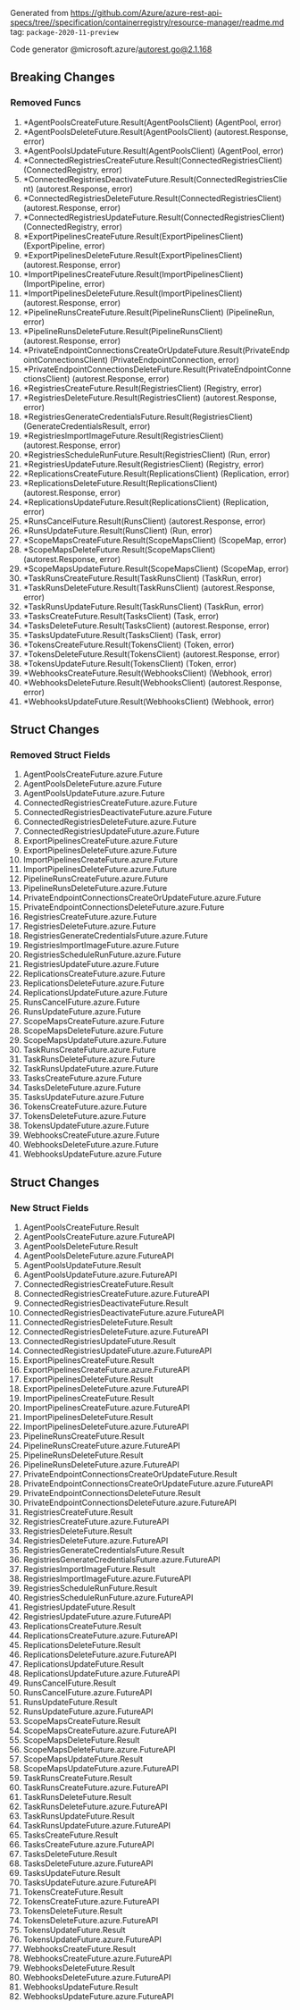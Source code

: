 Generated from https://github.com/Azure/azure-rest-api-specs/tree//specification/containerregistry/resource-manager/readme.md tag: `package-2020-11-preview`

Code generator @microsoft.azure/autorest.go@2.1.168

## Breaking Changes

### Removed Funcs

1. *AgentPoolsCreateFuture.Result(AgentPoolsClient) (AgentPool, error)
1. *AgentPoolsDeleteFuture.Result(AgentPoolsClient) (autorest.Response, error)
1. *AgentPoolsUpdateFuture.Result(AgentPoolsClient) (AgentPool, error)
1. *ConnectedRegistriesCreateFuture.Result(ConnectedRegistriesClient) (ConnectedRegistry, error)
1. *ConnectedRegistriesDeactivateFuture.Result(ConnectedRegistriesClient) (autorest.Response, error)
1. *ConnectedRegistriesDeleteFuture.Result(ConnectedRegistriesClient) (autorest.Response, error)
1. *ConnectedRegistriesUpdateFuture.Result(ConnectedRegistriesClient) (ConnectedRegistry, error)
1. *ExportPipelinesCreateFuture.Result(ExportPipelinesClient) (ExportPipeline, error)
1. *ExportPipelinesDeleteFuture.Result(ExportPipelinesClient) (autorest.Response, error)
1. *ImportPipelinesCreateFuture.Result(ImportPipelinesClient) (ImportPipeline, error)
1. *ImportPipelinesDeleteFuture.Result(ImportPipelinesClient) (autorest.Response, error)
1. *PipelineRunsCreateFuture.Result(PipelineRunsClient) (PipelineRun, error)
1. *PipelineRunsDeleteFuture.Result(PipelineRunsClient) (autorest.Response, error)
1. *PrivateEndpointConnectionsCreateOrUpdateFuture.Result(PrivateEndpointConnectionsClient) (PrivateEndpointConnection, error)
1. *PrivateEndpointConnectionsDeleteFuture.Result(PrivateEndpointConnectionsClient) (autorest.Response, error)
1. *RegistriesCreateFuture.Result(RegistriesClient) (Registry, error)
1. *RegistriesDeleteFuture.Result(RegistriesClient) (autorest.Response, error)
1. *RegistriesGenerateCredentialsFuture.Result(RegistriesClient) (GenerateCredentialsResult, error)
1. *RegistriesImportImageFuture.Result(RegistriesClient) (autorest.Response, error)
1. *RegistriesScheduleRunFuture.Result(RegistriesClient) (Run, error)
1. *RegistriesUpdateFuture.Result(RegistriesClient) (Registry, error)
1. *ReplicationsCreateFuture.Result(ReplicationsClient) (Replication, error)
1. *ReplicationsDeleteFuture.Result(ReplicationsClient) (autorest.Response, error)
1. *ReplicationsUpdateFuture.Result(ReplicationsClient) (Replication, error)
1. *RunsCancelFuture.Result(RunsClient) (autorest.Response, error)
1. *RunsUpdateFuture.Result(RunsClient) (Run, error)
1. *ScopeMapsCreateFuture.Result(ScopeMapsClient) (ScopeMap, error)
1. *ScopeMapsDeleteFuture.Result(ScopeMapsClient) (autorest.Response, error)
1. *ScopeMapsUpdateFuture.Result(ScopeMapsClient) (ScopeMap, error)
1. *TaskRunsCreateFuture.Result(TaskRunsClient) (TaskRun, error)
1. *TaskRunsDeleteFuture.Result(TaskRunsClient) (autorest.Response, error)
1. *TaskRunsUpdateFuture.Result(TaskRunsClient) (TaskRun, error)
1. *TasksCreateFuture.Result(TasksClient) (Task, error)
1. *TasksDeleteFuture.Result(TasksClient) (autorest.Response, error)
1. *TasksUpdateFuture.Result(TasksClient) (Task, error)
1. *TokensCreateFuture.Result(TokensClient) (Token, error)
1. *TokensDeleteFuture.Result(TokensClient) (autorest.Response, error)
1. *TokensUpdateFuture.Result(TokensClient) (Token, error)
1. *WebhooksCreateFuture.Result(WebhooksClient) (Webhook, error)
1. *WebhooksDeleteFuture.Result(WebhooksClient) (autorest.Response, error)
1. *WebhooksUpdateFuture.Result(WebhooksClient) (Webhook, error)

## Struct Changes

### Removed Struct Fields

1. AgentPoolsCreateFuture.azure.Future
1. AgentPoolsDeleteFuture.azure.Future
1. AgentPoolsUpdateFuture.azure.Future
1. ConnectedRegistriesCreateFuture.azure.Future
1. ConnectedRegistriesDeactivateFuture.azure.Future
1. ConnectedRegistriesDeleteFuture.azure.Future
1. ConnectedRegistriesUpdateFuture.azure.Future
1. ExportPipelinesCreateFuture.azure.Future
1. ExportPipelinesDeleteFuture.azure.Future
1. ImportPipelinesCreateFuture.azure.Future
1. ImportPipelinesDeleteFuture.azure.Future
1. PipelineRunsCreateFuture.azure.Future
1. PipelineRunsDeleteFuture.azure.Future
1. PrivateEndpointConnectionsCreateOrUpdateFuture.azure.Future
1. PrivateEndpointConnectionsDeleteFuture.azure.Future
1. RegistriesCreateFuture.azure.Future
1. RegistriesDeleteFuture.azure.Future
1. RegistriesGenerateCredentialsFuture.azure.Future
1. RegistriesImportImageFuture.azure.Future
1. RegistriesScheduleRunFuture.azure.Future
1. RegistriesUpdateFuture.azure.Future
1. ReplicationsCreateFuture.azure.Future
1. ReplicationsDeleteFuture.azure.Future
1. ReplicationsUpdateFuture.azure.Future
1. RunsCancelFuture.azure.Future
1. RunsUpdateFuture.azure.Future
1. ScopeMapsCreateFuture.azure.Future
1. ScopeMapsDeleteFuture.azure.Future
1. ScopeMapsUpdateFuture.azure.Future
1. TaskRunsCreateFuture.azure.Future
1. TaskRunsDeleteFuture.azure.Future
1. TaskRunsUpdateFuture.azure.Future
1. TasksCreateFuture.azure.Future
1. TasksDeleteFuture.azure.Future
1. TasksUpdateFuture.azure.Future
1. TokensCreateFuture.azure.Future
1. TokensDeleteFuture.azure.Future
1. TokensUpdateFuture.azure.Future
1. WebhooksCreateFuture.azure.Future
1. WebhooksDeleteFuture.azure.Future
1. WebhooksUpdateFuture.azure.Future

## Struct Changes

### New Struct Fields

1. AgentPoolsCreateFuture.Result
1. AgentPoolsCreateFuture.azure.FutureAPI
1. AgentPoolsDeleteFuture.Result
1. AgentPoolsDeleteFuture.azure.FutureAPI
1. AgentPoolsUpdateFuture.Result
1. AgentPoolsUpdateFuture.azure.FutureAPI
1. ConnectedRegistriesCreateFuture.Result
1. ConnectedRegistriesCreateFuture.azure.FutureAPI
1. ConnectedRegistriesDeactivateFuture.Result
1. ConnectedRegistriesDeactivateFuture.azure.FutureAPI
1. ConnectedRegistriesDeleteFuture.Result
1. ConnectedRegistriesDeleteFuture.azure.FutureAPI
1. ConnectedRegistriesUpdateFuture.Result
1. ConnectedRegistriesUpdateFuture.azure.FutureAPI
1. ExportPipelinesCreateFuture.Result
1. ExportPipelinesCreateFuture.azure.FutureAPI
1. ExportPipelinesDeleteFuture.Result
1. ExportPipelinesDeleteFuture.azure.FutureAPI
1. ImportPipelinesCreateFuture.Result
1. ImportPipelinesCreateFuture.azure.FutureAPI
1. ImportPipelinesDeleteFuture.Result
1. ImportPipelinesDeleteFuture.azure.FutureAPI
1. PipelineRunsCreateFuture.Result
1. PipelineRunsCreateFuture.azure.FutureAPI
1. PipelineRunsDeleteFuture.Result
1. PipelineRunsDeleteFuture.azure.FutureAPI
1. PrivateEndpointConnectionsCreateOrUpdateFuture.Result
1. PrivateEndpointConnectionsCreateOrUpdateFuture.azure.FutureAPI
1. PrivateEndpointConnectionsDeleteFuture.Result
1. PrivateEndpointConnectionsDeleteFuture.azure.FutureAPI
1. RegistriesCreateFuture.Result
1. RegistriesCreateFuture.azure.FutureAPI
1. RegistriesDeleteFuture.Result
1. RegistriesDeleteFuture.azure.FutureAPI
1. RegistriesGenerateCredentialsFuture.Result
1. RegistriesGenerateCredentialsFuture.azure.FutureAPI
1. RegistriesImportImageFuture.Result
1. RegistriesImportImageFuture.azure.FutureAPI
1. RegistriesScheduleRunFuture.Result
1. RegistriesScheduleRunFuture.azure.FutureAPI
1. RegistriesUpdateFuture.Result
1. RegistriesUpdateFuture.azure.FutureAPI
1. ReplicationsCreateFuture.Result
1. ReplicationsCreateFuture.azure.FutureAPI
1. ReplicationsDeleteFuture.Result
1. ReplicationsDeleteFuture.azure.FutureAPI
1. ReplicationsUpdateFuture.Result
1. ReplicationsUpdateFuture.azure.FutureAPI
1. RunsCancelFuture.Result
1. RunsCancelFuture.azure.FutureAPI
1. RunsUpdateFuture.Result
1. RunsUpdateFuture.azure.FutureAPI
1. ScopeMapsCreateFuture.Result
1. ScopeMapsCreateFuture.azure.FutureAPI
1. ScopeMapsDeleteFuture.Result
1. ScopeMapsDeleteFuture.azure.FutureAPI
1. ScopeMapsUpdateFuture.Result
1. ScopeMapsUpdateFuture.azure.FutureAPI
1. TaskRunsCreateFuture.Result
1. TaskRunsCreateFuture.azure.FutureAPI
1. TaskRunsDeleteFuture.Result
1. TaskRunsDeleteFuture.azure.FutureAPI
1. TaskRunsUpdateFuture.Result
1. TaskRunsUpdateFuture.azure.FutureAPI
1. TasksCreateFuture.Result
1. TasksCreateFuture.azure.FutureAPI
1. TasksDeleteFuture.Result
1. TasksDeleteFuture.azure.FutureAPI
1. TasksUpdateFuture.Result
1. TasksUpdateFuture.azure.FutureAPI
1. TokensCreateFuture.Result
1. TokensCreateFuture.azure.FutureAPI
1. TokensDeleteFuture.Result
1. TokensDeleteFuture.azure.FutureAPI
1. TokensUpdateFuture.Result
1. TokensUpdateFuture.azure.FutureAPI
1. WebhooksCreateFuture.Result
1. WebhooksCreateFuture.azure.FutureAPI
1. WebhooksDeleteFuture.Result
1. WebhooksDeleteFuture.azure.FutureAPI
1. WebhooksUpdateFuture.Result
1. WebhooksUpdateFuture.azure.FutureAPI
